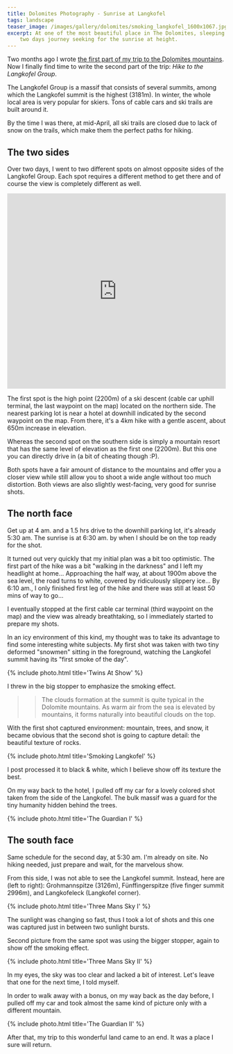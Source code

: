 ```yaml
---
title: Dolomites Photography - Sunrise at Langkofel
tags: landscape
teaser_image: /images/gallery/dolomites/smoking_langkofel_1600x1067.jpg
excerpt: At one of the most beautiful place in The Dolomites, sleeping is simply a luxury. This is a
    two days journey seeking for the sunrise at height.
---
```


Two months ago I wrote [the first part of my trip to the Dolomites mountains](<{% link shutterbug/blog/_posts/2017-04-22-dolomites-photography-karersee-rosengarten-latemar.md %}>). Now I finally find time to write the second part of the trip: *Hike to the Langkofel Group*.

The Langkofel Group is a massif that consists of several summits, among which the Langkofel summit is the highest (3181m). In winter, the whole local area is very popular for skiers. Tons of cable cars and ski trails are built around it.

By the time I was there, at mid-April, all ski trails are closed due to lack of snow on the trails, which make them the perfect paths for hiking.

## The two sides

Over two days, I went to two different spots on almost opposite sides of the Langkofel Group. Each spot requires a different method to get there and of course the view is completely different as well.

<iframe src="https://www.google.com/maps/embed?pb=!1m38!1m12!1m3!1d12047.162865286648!2d11.764554585810105!3d46.45677125386856!2m3!1f0!2f0!3f0!3m2!1i1024!2i768!4f13.1!4m23!3e0!4m5!1s0x0%3A0xd8ea4e0954c8fb52!2sPasso+sella+Dolomiti+Mountain+Resort!3m2!1d46.5092686!2d11.7570152!4m5!1s0x0%3A0xc8a2daad8302c47e!2sHotel+Gasthof+Pozzamanigoni!3m2!1d46.552960999999996!2d11.740283999999999!4m3!3m2!1d46.5429424!2d11.741034599999999!4m5!1s0x0%3A0xf3ae80e5c886ba9!2sRistorante+Ciampinoi!3m2!1d46.538631599999995!2d11.7534184!5e1!3m2!1sen!2sus!4v1498004105510" width="100%" height="450" frameborder="0" style="border:0" allowfullscreen></iframe>

The first spot is the high point (2200m) of a ski descent (cable car uphill terminal, the last waypoint on the map) located on the northern side. The nearest parking lot is near a hotel at downhill indicated by the second waypoint on the map. From there, it's a 4km hike with a gentle ascent, about 650m increase in elevation.

Whereas the second spot on the southern side is simply a mountain resort that has the same level of elevation as the first one (2200m). But this one you can directly drive in (a bit of cheating though :P).

Both spots have a fair amount of distance to the mountains and offer you a closer view while still allow you to shoot a wide angle without too much distortion. Both views are also slightly west-facing, very good for sunrise shots.

## The north face

Get up at 4 am. and a 1.5 hrs drive to the downhill parking lot, it's already 5:30 am. The sunrise is at 6:30 am. by when I should be on the top ready for the shot.

It turned out very quickly that my initial plan was a bit too optimistic. The first part of the hike was a bit "walking in the darkness" and I left my headlight at home... Approaching the half way, at about 1900m above the sea level, the road turns to white, covered by ridiculously slippery ice... By 6:10 am., I only finished first leg of the hike and there was still at least 50 mins of way to go...

I eventually stopped at the first cable car terminal (third waypoint on the map) and the view was already breathtaking, so I immediately started to prepare my shots.

In an icy environment of this kind, my thought was to take its advantage to find some interesting white subjects. My first shot was taken with two tiny deformed "snowmen" sitting in the foreground, watching the Langkofel summit having its "first smoke of the day".

{% include photo.html title='Twins At Show' %}

I threw in the big stopper to emphasize the smoking effect.

>> The clouds formation at the summit is quite typical in the Dolomite mountains. As warm air from the sea is elevated by mountains, it forms naturally into beautiful clouds on the top.

With the first shot captured environment: mountain, trees, and snow, it became obvious that the second shot is going to capture detail: the beautiful texture of rocks.

{% include photo.html title='Smoking Langkofel' %}

I post processed it to black & white, which I believe show off its texture the best.

On my way back to the hotel, I pulled off my car for a lovely colored shot taken from the side of the Langkofel. The bulk massif was a guard for the tiny humanity hidden behind the trees.

{% include photo.html title='The Guardian I' %}

## The south face

Same schedule for the second day, at 5:30 am. I'm already on site. No hiking needed, just prepare and wait, for the marvelous show.

From this side, I was not able to see the Langkofel summit. Instead, here are (left to right): Grohmannspitze (3126m), Fünffingerspitze (five finger summit 2996m), and Langkofeleck (Langkofel corner).

{% include photo.html title='Three Mans Sky I' %}

The sunlight was changing so fast, thus I took a lot of shots and this one was captured just in between two sunlight bursts.

Second picture from the same spot was using the bigger stopper, again to show off the smoking effect.

{% include photo.html title='Three Mans Sky II' %}

In my eyes, the sky was too clear and lacked a bit of interest. Let's leave that one for the next time, I told myself.

In order to walk away with a bonus, on my way back as the day before, I pulled off my car and took almost the same kind of picture only with a different mountain.

{% include photo.html title='The Guardian II' %}

After that, my trip to this wonderful land came to an end. It was a place I sure will return.
